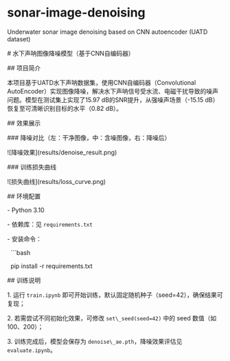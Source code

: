 # sonar-image-denoising

Underwater sonar image denoising based on CNN autoencoder (UATD dataset)

\# 水下声呐图像降噪模型（基于CNN自编码器）



\## 项目简介  

本项目基于UATD水下声呐数据集，使用CNN自编码器（Convolutional AutoEncoder）实现图像降噪，解决水下声呐信号受水流、电磁干扰导致的噪声问题。模型在测试集上实现了15.97 dB的SNR提升，从强噪声场景（-15.15 dB）恢复至可清晰识别目标的水平（0.82 dB）。



\## 效果展示  

\### 降噪对比（左：干净图像，中：含噪图像，右：降噪后）  

!\[降噪效果](results/denoise\_result.png)  



\### 训练损失曲线  

!\[损失曲线](results/loss\_curve.png)  



\## 环境配置  

\- Python 3.10  

\- 依赖库：见 `requirements.txt`  

\- 安装命令：  

&nbsp; ```bash

&nbsp; pip install -r requirements.txt



\## 训练说明

1\. 运行 `train.ipynb` 即可开始训练，默认固定随机种子（seed=42），确保结果可复现；

2\. 若需尝试不同初始化效果，可修改 `set\_seed(seed=42)` 中的 seed 数值（如 100、200）；

3\. 训练完成后，模型会保存为 `denoise\_ae.pth`，降噪效果评估见 `evaluate.ipynb`。


